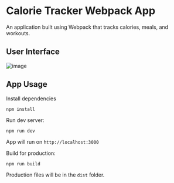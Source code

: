 # Calorie Tracker Webpack App
An application built using Webpack that tracks calories, meals, and workouts.

## User Interface
![image](https://github.com/sidneyshafer/tracalorie-webpack/assets/66838571/658df57f-443d-4609-8d2e-fc43f47cc8bc)

## App Usage
Install dependencies
```
npm install
```
Run dev server:
```
npm run dev
```
App will run on `http://localhost:3000`

Build for production:
```
npm run build
```
Production files will be in the `dist` folder.

